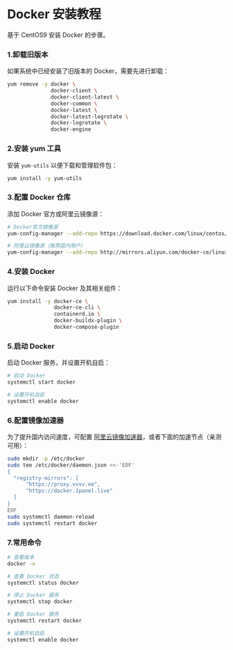 # Docker 安装教程

基于 CentOS9 安装 Docker 的步骤。

### 1.卸载旧版本

如果系统中已经安装了旧版本的 Docker，需要先进行卸载：

```bash
yum remove -y docker \
              docker-client \
              docker-client-latest \
              docker-common \
              docker-latest \
              docker-latest-logrotate \
              docker-logrotate \
              docker-engine
```



### 2.安装 yum 工具

安装 `yum-utils` 以便下载和管理软件包：

```bash
yum install -y yum-utils
```



### 3.配置 Docker 仓库

添加 Docker 官方或阿里云镜像源：

```bash
# Docker官方镜像源
yum-config-manager --add-repo https://download.docker.com/linux/centos/docker-ce.repo

# 阿里云镜像源（推荐国内用户）
yum-config-manager --add-repo http://mirrors.aliyun.com/docker-ce/linux/centos/docker-ce.repo
```



### 4.安装 Docker

运行以下命令安装 Docker 及其相关组件：

```bash
yum install -y docker-ce \
               docker-ce-cli \
               containerd.io \
               docker-buildx-plugin \
               docker-compose-plugin
```



### 5.启动 Docker

启动 Docker 服务，并设置开机自启：

```bash
# 启动 Docker
systemctl start docker

# 设置开机自启
systemctl enable docker
```



### 6.配置镜像加速器

为了提升国内访问速度，可配置 [阿里云镜像加速器](https://cr.console.aliyun.com/cn-hangzhou/instances/mirrors)，或者下面的加速节点（亲测可用）：

```bash
sudo mkdir -p /etc/docker
sudo tee /etc/docker/daemon.json <<-'EOF'
{
  "registry-mirrors": [
      "https://proxy.vvvv.ee",
      "https://docker.1panel.live"
  ]
}
EOF
sudo systemctl daemon-reload
sudo systemctl restart docker
```



### 7.常用命令

```bash
# 查看版本
docker -v

# 查看 Docker 状态
systemctl status docker

# 停止 Docker 服务
systemctl stop docker

# 重启 Docker 服务
systemctl restart docker

# 设置开机自启
systemctl enable docker
```
